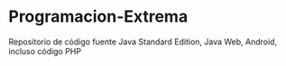 Programacion-Extrema
====================

Repositorio de código fuente Java Standard Edition, Java Web, Android, incluso código PHP
